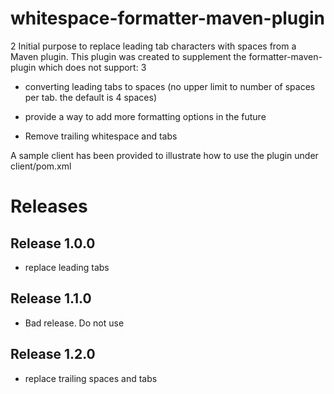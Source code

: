 
# whitespace-formatter-maven-plugin
2
Initial purpose to replace leading tab characters with spaces from a Maven plugin. This plugin was created to supplement the formatter-maven-plugin which does not support:
3
* converting leading tabs to spaces (no upper limit to number of spaces per tab. the default is 4 spaces)

* provide a way to add more formatting options in the future
* Remove trailing whitespace and tabs

A sample client has been provided to illustrate how to use the plugin under client/pom.xml

# Releases

## Release 1.0.0 
* replace leading tabs

## Release 1.1.0
* Bad release.  Do not use

## Release 1.2.0
* replace trailing spaces and tabs
